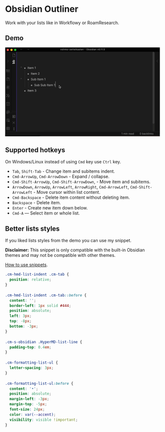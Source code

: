 # Obsidian Outliner

Work with your lists like in Workflowy or RoamResearch.

## Demo

![Demo](demo.gif)

## Supported hotkeys

On Windows/Linux instead of using `Cmd` key use `Ctrl` key.

- `Tab`, `Shift-Tab` - Change item and subitems indent.
- `Cmd-ArrowUp`, `Cmd-ArrowDown` - Expand / collapse.
- `Cmd-Shift-ArrowUp`, `Cmd-Shift-ArrowDown`, - Move item and subitems.
- `ArrowDown`, `ArrowUp`, `ArrowLeft`, `ArrowRight`, `Cmd-ArrowLeft`, `Cmd-Shift-ArrowLeft` - Move cursor within list content.
- `Cmd-Backspace` - Delete item content without deleting item.
- `Backspace` - Delete item.
- `Enter` - Create new item down below.
- `Cmd-A` — Select item or whole list.

## Better lists styles

If you liked lists styles from the demo you can use my snippet.

**Disclaimer:** This snippet is only compatible with the built-in Obsidian themes and may not be compatible with other themes.

[How to use snippets](https://publish.obsidian.md/help/How+to/Add+custom+styles).

```css
.cm-hmd-list-indent .cm-tab {
  position: relative;
}

.cm-hmd-list-indent .cm-tab::before {
  content: '';
  border-left: 1px solid #444;
  position: absolute;
  left: 3px;
  top: -8px;
  bottom: -3px;
}

.cm-s-obsidian .HyperMD-list-line {
  padding-top: 0.4em;
}

.cm-formatting-list-ul {
  letter-spacing: 3px;
}

.cm-formatting-list-ul:before {
  content: '•';
  position: absolute;
  margin-left: -3px;
  margin-top: -5px;
  font-size: 24px;
  color: var(--accent);
  visibility: visible !important; 
}
```
